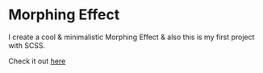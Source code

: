# Morphing Effect

I create a cool & minimalistic Morphing Effect & also this is my first project with SCSS.

Check it out [here](https://subhajitroycode.github.io/morphing-effect/)
